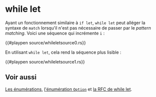 # while let

Ayant un fonctionnement similaire à `if let`, `while let` peut alléger la syntaxe de `match` lorsqu'il n'est pas nécessaire de passer par le *pattern matching*. Voici une séquence qui incrémente `i` :

{{#playpen source/whileletsource0.rs}}

En utilisant `while let`, cela rend la séquence plus lisible :

{{#playpen source/whileletsource1.rs}}

## Voir aussi

[Les énumérations](../chapitre3/enum.html), [l'énumération `Option`](../chapitre17/enumoption.html) et [la RFC de while let](https://github.com/rust-lang/rfcs/pull/214).
